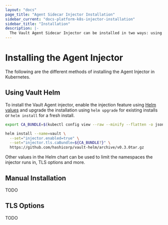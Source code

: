 ```yaml
---
layout: "docs"
page_title: "Agent Sidecar Injector Installation"
sidebar_current: "docs-platform-k8s-injector-installation"
sidebar_title: "Installation"
description: |-
  The Vault Agent Sidecar Injector can be installed in two ways: using Vault Helm or manually.
---
```


# Installing the Agent Injector

The following are the different methods of installing the Agent Injector in 
Kubernetes.

## Using Vault Helm

To install the Vault Agent injector, enable the injection feature using
[Helm values](docs/platform/k8s/helm.html#configuration-values-) and
upgrade the installation using `helm upgrade` for existing installs or
`helm install` for a fresh install.

```bash
export CA_BUNDLE=$(kubectl config view --raw --minify --flatten -o jsonpath='{.clusters[].cluster.certificate-authority-data}')

helm install --name=vault \
  --set="injector.enabled=true" \
  --set="injector.tls.caBundle=${CA_BUNDLE?}" \
  https://github.com/hashicorp/vault-helm/archive/v0.3.0tar.gz
``` 

Other values in the Helm chart can be used to limit the namespaces the injector 
runs in, TLS options and more.

## Manual Installation

TODO

## TLS Options

TODO
